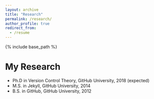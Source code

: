 ```yaml
---
layout: archive
title: "Research"
permalink: /research/
author_profile: true
redirect_from:
  - /resume
---
```


{% include base_path %}

My Research
======
* Ph.D in Version Control Theory, GitHub University, 2018 (expected)
* M.S. in Jekyll, GitHub University, 2014
* B.S. in GitHub, GitHub University, 2012




